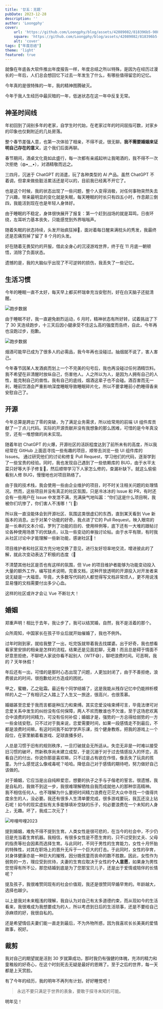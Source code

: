 ```yaml
---
title: '廿五：无题'
pubDate: 2023-12-28
description: ''
author: 'Loongphy'
cover:
    url: 'https://github.com/Loongphy/blog/assets/42089082/818396b5-908a-4649-96d8-580c02198093'
    square: 'https://github.com/Loongphy/blog/assets/42089082/818396b5-908a-4649-96d8-580c02198093'
    alt: 'cover'
tags: ["年度总结"] 
theme: 'light'
featured: true
---
```


就像在年底各大软件推出年度报告一样，年度总结之所以特殊，是因为在经历过漫长的一年后，人们总会想回忆下过去一年发生了什么，有哪些值得留恋的记忆。

今年真的是很特殊的一年，我的精神图腾破灭。

今年于我人生经历中最灰暗的一年，低迷状态在这一年中反复无常。

## 神圣时间线

年初回到了阔别多年的老家，自学生时代始，在老家过年的时间屈指可数，对家乡的印象也仅剩附近的几处房落。

整个春节差强人意，也第一次体验了相亲，不得不说，很无聊。**我不需要婚姻来证明自己存在的意义**，这个我们后面再聊。

春节期间，酒桌文化竟如此盛行，每一次都有亲戚起哄让我喝酒的，我不得不一次次拒绝（◍•﹏•），对酒精敬而远之。

三四月，沉迷于 ChatGPT 的消遣，玩了各种类型的 AI 产品。虽然 ChatGPT 不着调，但拿来做些脏活累活还是可以的，目前我已经离不开它了。

也是这个时候，我的状态出现了一些问题，整个人变得消极，对任何事物突然失去了兴趣，带来最明显的变化就是失眠，每天睡眠的时长只有四五小时，作息颠三倒四，我能活到现在也是年轻人身体好。

由于睡眠的不稳定，身体很快展开了报复：第一个赶到战场的就是耳鸣，日夜环绕，左耳听力基本丧失，只能感觉到外界嗡嗡声。

随着失眠的状态持续，头发开始疯狂掉🦲，面对着每日醒来满枕头的秀发，我最终还是忍痛剪掉了留了 8 个月的头发。

好在随着无畏契约的开服，借此全身心的沉浸游戏世界，终于在 11 月底一朝顿悟，消除了负面状态。

遗憾的是，我的大脑似乎出现了不可逆转的损伤，我丢失了一些记忆。

## 生活习惯

今年的睡眠一直不太好，每天早上都买杯瑞幸充当安慰剂，好在白天脑子还挺清醒。

![跑步数据](/images/coffee-2023.jpg)

由于睡眠不好，我一直避免剧烈运动，6 月时，精神状态有所好转，试着挑战了下了 30 天连续跑步，十三天后因小腿承受不住这么高的强度而告终，自此，今年再也没跑过步，抱歉。

![跑步数据](/images/huawei-health-2023.jpg)

烟酒可能早已成为了很多人的必需品，我今年再也没碰过。抽烟就不说了，害人害己。

今年春节因某人发酒疯而划上一个不完美的句号后，我也再没碰过任何酒精饮料。我不希望在非清醒时放纵自己，伤害他人。人之所以为人，是因为人拥有自己的人性，能克制自己的兽性。我有自己的底线，烟酒这辈子也不会碰。酒百害而无一利，睡前饮酒会严重影响深度睡眠导致睡眠碎片化，所以不要拿睡前小酌睡得香来安慰自己了。

## 开源

今年总算是跨出了零的突破，为了满足业务需求，所以给常用的前端 UI 组件库贡献了一丁点儿代码。实际的开源贡献并没有我想象的那么困难，可惜的是今年真没空，还有一堆想做的尚未实现。

随着年初 ChatGPT 的火爆，开源社区的活跃程度达到了前所未有的高度，所以我经常在 GitHub 上面逛寻找一些有趣的项目，顺带去浏览一些 UI 组件库的 Issues。 通过研究他们的讨论和修复 Pull Request，学习他们的代码，逐渐学到了一些宝贵的经验。同时，我也发现自己遇到了一些依赖库的 BUG，由于水平太菜只好等大手子修复🥹，然后顺带学习下人家怎么修的，查漏补缺下。就这么偷偷看别人修 BUG，慢慢地也对项目熟络了。

由于我的技术栈，我会使用一些由企业维护的项目，时不时关注相关问题的处理情况。然而，这些项目并没有真正的社区氛围，只是冷冰冰的 Issue 和 PR，有时还会有一些用户在 Issue 中发泄不满，充满戾气地叫嚣：“你们这是什么项目啊，我被你们坑惨了，你们害人不浅哪！”( 🐶)

所以我一直没能体会到开源社区、氛围这类很虚幻的东西，直到某天看到 Vue 新版本的消息。出于对某个功能的好奇，我点进了它的 Pull Request，映入眼帘的是一长串的文本介绍，罗列了功能的目的、使用样例等，底下还有一大堆的跟帖讨论各种使用场景下的优缺点，以及一些变动的单独讨论帖。由于水平有限，有时我从社区讨论中才能理解一些新功能，感谢社区🥹！

项目维护者和社区双方充分地交换了意见，进行友好坦率地交流，增进彼此的了解，就此次变动表达了积极的态度（🐶

不清楚其他社区是否也有这样的氛围，但 Vue 的项目维护者能够为功能变动投入大量的额外工作，编写技术说明，完善文档，这种开放透明的开源投入对开发者来说无疑是一大福音。毕竟，大多数写代码的人都觉得写文档非常烦人，更不用说浅显易懂的文档需要付出多少心血。

这样的社区或许才会让 Vue 不断壮大！

## 婚姻

郑重声明！相比于去年，我让步了，我可以结冥婚，自然，我不是活着的那个。

众所周知，中国家长在孩子毕业后就开始催婚了，我也不例外。

过年时刚到家，就给我整了一出，吃完饭就带着我去找媒婆。出于好奇，我也想看看家里安排的相亲是怎样的流程。结果还是见面尬聊，无趣！而且总是碍于情面不好意思拒绝，不聊吧人家说你看不起别人（WTF😅），聊吧浪费时间。可恶啊，我的 7 天年休假！

年后还有一出，可惜的是那时心态出现了问题，人更加封闭了，由于不善拒绝，浪费彼此的时间，很抱歉给对方造成的困扰。

甲之，蜜糖，乙之砒霜。最近有个同学结婚了，这是我能从残存记忆中仍能辨析模样的人之一了有相识之人踏上了人生又一旅途，很高兴，也很羡慕。

婚姻甚至恋爱于我而言都是种压力和束缚。其实恋爱没啥束缚可言，毕竟法律可对恋爱关系中发生的纠纷没有任何保障，两人不欢而散谁也不欠谁，至于这场悲欢离合中浪费的时间精力，可没有任何补偿；婚姻才是，强势的一方总得给弱势的一方一些金钱安慰。只不过对于我来说，恋爱需要时间，如果一段感情走不到最后，不都是浪费时间嘛，有这时间我不如学学声乐课，找个健身教练，把我的游戏上一个段位，在家里躺着看游戏、足球直播多好。

人总是习惯于旧有的规则秩序，一旦打破就会无所适从。失恋无非是一时难以接受旧习惯的破坏，然新秩序尚未建立成型，于是沉溺于对于过去情感投入的怀恋，高看自己的付出，你说你那是喜欢嘛，只不过是占有欲在作怪，像丢失了玩具的孩童。为什么感觉这么像戒毒呢？哈哈。降低自己对于感情的期待吧，努力做好自己该做的。

对于婚姻，它应当是出自纯粹爱恋，想要的执子之手与子偕老的誓言。很遗憾，我是自私的，我做不到这一步，我很难理解牺牲自我而成就他人的那种崇高精神。 我不相信任何人，也不理解为什么要把时间精力浪费在茫茫大众中寻找一个值得共度余生的人，没必要。我还有很多人生清单要完成，很多游戏要玩，我瓦还没上钻石呢！如今的现实虚拟有太多能够填补空缺的乐子，何必要浪费在一个未知的人身上，无趣。坏了，我成二次元了！

![哔哩哔哩2023](/images/huawei-health-2023.jpg)

提到婚姻，难免不得不提到生育。人类女性是很可悲的，在当今的社会中，不少仍旧是充当着生育机器。我相信，有很多女性是不愿生育的，只不过受到丈夫、父母的指责等社会因素而选择生育。与此同时，不同于男性的生育能力，女性十月怀胎的特殊性，对其在职场上的晋升无斥于一个巨大的打击。于此同时，女性的孕育，对身体健康亦是一种巨大的摧残，因分娩孩童而丧命的数不胜数。因此，女性作为弱势的一方，理应受到优待，夫妻的生育应取决于女性的**个人意愿**，如果身为男性您觉得有所不公，那您结婚到底是为了您那宝贝儿子，还是出于爱情或陪伴的长情呢？

提及孩子，我很难赞同现有的社会价值观，我还是很赞同早婚早育的。年龄越大，选择也越少。

以上是我对未来粗浅的理解，我自认为对自己有太多道德约束，而从现如今的生活看来，我很难成为我想要成为的人，所以考虑到日后的生活琐事，还是不要给自己添麻烦的好，我很自私的。

还是希望情侣夫妻们能一直走到最后，不为外物所惑，因为我喜欢长长美美的爱情故事，祝好。

## 裁剪

我对自己的期望就是活到 30 岁就算成功，那时我仍有强健的体魄，充沛的精力和童稚般的好奇心，在这个时刻死去无疑是最好的恩赐了。至于之后的世界，每一天都是上天赏脸。

有了今年的经历，我的明年不再列有计划，好好睡觉吧！

> 永远不要只满足于世界的表象，要敢于探寻未知的可能。

明年见！